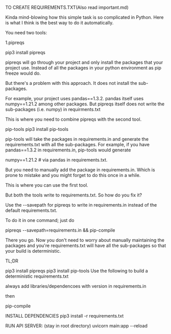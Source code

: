 TO CREATE REQUIREMENTS.TXT(Also read important.md)

Kinda mind-blowing how this simple task is so complicated in Python. Here is what I think is the best way to do it automatically.

You need two tools:

1.pipreqs

pip3 install pipreqs

pipreqs will go through your project and only install the packages that your project use. Instead of all the packages in your python environment as pip freeze would do.

But there's a problem with this approach. It does not install the sub-packages.

For example, your project uses pandas==1.3.2. pandas itself uses numpy==1.21.2 among other packages. But pipreqs itself does not write the sub-packages (i.e. numpy) in requirments.txt

This is where you need to combine pipreqs with the second tool.

pip-tools
pip3 install pip-tools

pip-tools will take the packages in requirements.in and generate the requirements.txt with all the sub-packages. For example, if you have pandas==1.3.2 in requirements.in, pip-tools would generate

numpy==1.21.2 # via pandas in requirements.txt.

But you need to manually add the package in requirements.in. Which is prone to mistake and you might forget to do this once in a while.

This is where you can use the first tool.

But both the tools write to requirements.txt. So how do you fix it?

Use the --savepath for pipreqs to write in requirements.in instead of the default requirements.txt.

To do it in one command; just do

 pipreqs --savepath=requirements.in && pip-compile

There you go. Now you don't need to worry about manually maintaining the packages and you're requirements.txt will have all the sub-packages so that your build is deterministic.

TL;DR

pip3 install pipreqs
pip3 install pip-tools
Use the following to build a deterministic requirements.txt

always add libraries/dependencoes with version in requirements.in

then

pip-compile 


 INSTALL DEPENDENCIES
 pip3 install -r requirements.txt


 RUN API SERVER: (stay in root directory)
 uvicorn main:app --reload